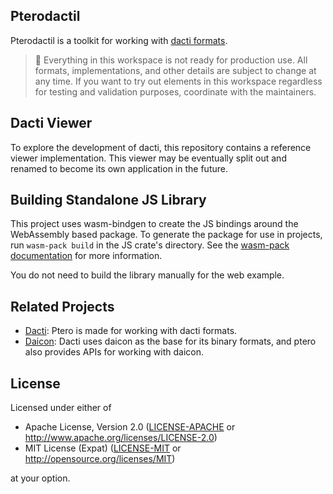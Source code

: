 ## Pterodactil

Pterodactil is a toolkit for working with [dacti formats](https://github.com/open-mv-sandbox/dacti).

> 🚧 Everything in this workspace is not ready for production use. All formats, implementations, and other details are subject to change at any time. If you want to try out elements in this workspace regardless for testing and validation purposes, coordinate with the maintainers.

## Dacti Viewer

To explore the development of dacti, this repository contains a reference viewer implementation. This viewer may be eventually split out and renamed to become its own application in the future.

## Building Standalone JS Library

This project uses wasm-bindgen to create the JS bindings around the WebAssembly based package. To generate the package for use in projects, run `wasm-pack build` in the JS crate's directory. See the [wasm-pack documentation](https://rustwasm.github.io/docs/wasm-pack/) for more information.

You do not need to build the library manually for the web example.

## Related Projects

- [Dacti](https://github.com/open-mv-sandbox/dacti): Ptero is made for working with dacti formats.
- [Daicon](https://github.com/open-mv-sandbox/daicon): Dacti uses daicon as the base for its binary formats, and ptero also provides APIs for working with daicon.

## License

Licensed under either of

- Apache License, Version 2.0 ([LICENSE-APACHE](LICENSE-APACHE) or http://www.apache.org/licenses/LICENSE-2.0)
- MIT License (Expat) ([LICENSE-MIT](LICENSE-MIT) or http://opensource.org/licenses/MIT)

at your option.
